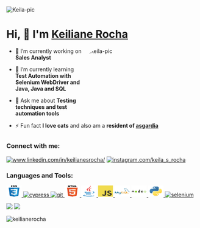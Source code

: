   <img align="center" alt="Keila-pic" width="1200" height="225" style="radius:600px;" src="https://media.giphy.com/media/lnfzT3k8g7wpG/giphy.gif?width=676&height=676">

 # Hi, 👋 I'm  [Keiliane Rocha](https://www.linkedin.com/in/keilianesrocha/) 
 

  <img align="right" alt="Keila-pic" width="300" height="150" style="border-radius:50px;" src="https://media.giphy.com/media/4rZA5D22301iMgrUNd/giphy.gif?width=676&height=676">
  
  
- 🔭 I’m currently working on **Sales Analyst**

- 🌱 I’m currently learning **Test Automation with Selenium WebDriver and Java, Java and SQL**

- 💬 Ask me about **Testing techniques and test automation tools**

- ⚡ Fun fact **I love cats** and also am a **resident of [asgardia](https://asgardia.space/en/)**
##
<p> 
<h3 align="left">Connect with me:</h3>
<p align="left">
<a href="https://www.linkedin.com/in/keilianesrocha/" target="blank"><img align="center" src="https://raw.githubusercontent.com/rahuldkjain/github-profile-readme-generator/master/src/images/icons/Social/linked-in-alt.svg" alt="www.linkedin.com/in/keilianesrocha/" height="30" width="40" /></a>
<a href="https://www.instagram.com/keila_s_rocha/" target="blank"><img align="center" src="https://raw.githubusercontent.com/rahuldkjain/github-profile-readme-generator/master/src/images/icons/Social/instagram.svg" alt="instagram.com/keila_s_rocha" height="30" width="40" /></a>
</p>

<h3 align="left">Languages and Tools:</h3>
<p <img align="left" alt="Keila-HTML" height="30" width="40"> <a href="https://www.w3schools.com/css/" target="_blank" rel="noreferrer"> <img src="https://raw.githubusercontent.com/devicons/devicon/master/icons/css3/css3-original-wordmark.svg" alt="css3" width="40" height="30"/> </a> <a href="https://www.cypress.io" target="_blank" rel="noreferrer"> <img src="https://raw.githubusercontent.com/simple-icons/simple-icons/6e46ec1fc23b60c8fd0d2f2ff46db82e16dbd75f/icons/cypress.svg" alt="cypress" width="40" height="30"/> </a> <a href="https://git-scm.com/" target="_blank" rel="noreferrer"> <img src="https://www.vectorlogo.zone/logos/git-scm/git-scm-icon.svg" alt="git" width="40" height="30"/> </a> <a href="https://www.w3.org/html/" target="_blank" rel="noreferrer"> <img src="https://raw.githubusercontent.com/devicons/devicon/master/icons/html5/html5-original-wordmark.svg" alt="html5" width="40" height="30"/> </a> <a href="https://www.java.com" target="_blank" rel="noreferrer"> <img src="https://raw.githubusercontent.com/devicons/devicon/master/icons/java/java-original.svg" alt="java" width="40" height="30"/> </a> <a href="https://developer.mozilla.org/en-US/docs/Web/JavaScript" target="_blank" rel="noreferrer"> <img src="https://raw.githubusercontent.com/devicons/devicon/master/icons/javascript/javascript-original.svg" alt="javascript" width="40" height="30"/> </a> <a href="https://www.mysql.com/" target="_blank" rel="noreferrer"> <img src="https://raw.githubusercontent.com/devicons/devicon/master/icons/mysql/mysql-original-wordmark.svg" alt="mysql" width="40" height="30"/> </a> <a href="https://nodejs.org" target="_blank" rel="noreferrer"> <img src="https://raw.githubusercontent.com/devicons/devicon/master/icons/nodejs/nodejs-original-wordmark.svg" alt="nodejs" width="40" height="30"/> </a> <a href="https://www.python.org" target="_blank" rel="noreferrer"> <img src="https://raw.githubusercontent.com/devicons/devicon/master/icons/python/python-original.svg" alt="python" width="40" height="30"/> </a> <a href="https://www.selenium.dev" target="_blank" rel="noreferrer"> <img src="https://raw.githubusercontent.com/detain/svg-logos/780f25886640cef088af994181646db2f6b1a3f8/svg/selenium-logo.svg" alt="selenium" width="40" height="30"/> </a> </p>

<div>
  <img src = "https://github-readme-stats.vercel.app/api?username=KeilianeRocha&show_icons=true&theme=synthwave&hide" width = 400>
  <img src = "https://github-readme-streak-stats.herokuapp.com?user=KeilianeRocha&theme=synthwave&hide_border=false" width = 400>
</div> 

 <p align="left"> <img src="https://komarev.com/ghpvc/?username=keilianerocha&label=Profile%20views&color=0e75b6&style=flat" alt="keilianerocha" /> </p>
